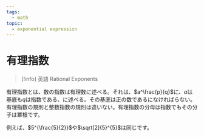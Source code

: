 ```yaml
---
tags:
  - math
topic:
  - exponential expression
---
```


# 有理指数

> [!info] 英語
Rational Exponents

有理指数とは、数の指数は有理数に述べる。それは、$a^\frac{p}{q}$に、$a$は基底も$q$は指数である、に述べる。その基底は正の数であるになければらない。有理指数の規則と整数指数の規則は違いない。有理指数の分母は指数でもその分子は冪根です。

例えば、$5^{\frac{5}{2}}$や$\sqrt[2]{5}^{5}$は同じです。
